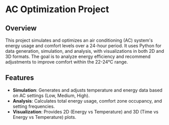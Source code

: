 # AC Optimization Project

## Overview
This project simulates and optimizes an air conditioning (AC) system's energy usage and comfort levels over a 24-hour period. It uses Python for data generation, simulation, and analysis, with visualizations in both 2D and 3D formats. The goal is to analyze energy efficiency and recommend adjustments to improve comfort within the 22-24°C range.

## Features
- **Simulation**: Generates and adjusts temperature and energy data based on AC settings (Low, Medium, High).
- **Analysis**: Calculates total energy usage, comfort zone occupancy, and setting frequencies.
- **Visualization**: Provides 2D (Energy vs Temperature) and 3D (Time vs Energy vs Temperature) plots.


